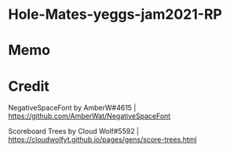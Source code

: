 # Hole-Mates-yeggs-jam2021-RP

# Memo


#	Credit

NegativeSpaceFont by AmberW#4615	|	https://github.com/AmberWat/NegativeSpaceFont

Scoreboard Trees by Cloud Wolf#5592	|	https://cloudwolfyt.github.io/pages/gens/score-trees.html